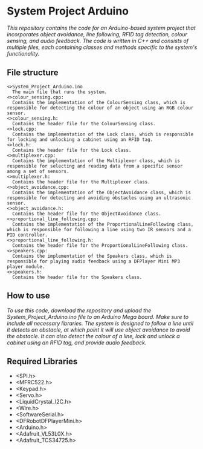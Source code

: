 #                                                            System Project Arduino
  _This repository contains the code for an Arduino-based system project that incorporates object avoidance, line following, RFID tag detection, colour         sensing, and audio feedback. The code is written in C++ and consists of multiple files, each containing classes and methods specific to the system's         functionality._

## File structure

    <>System_Project_Arduino.ino  
      The main file that runs the system.
    <>colour_sensing.cpp: 
      Contains the implementation of the ColourSensing class, which is responsible for detecting the colour of an object using an RGB colour sensor.
    <>colour_sensing.h: 
      Contains the header file for the ColourSensing class.
    <>lock.cpp: 
      Contains the implementation of the Lock class, which is responsible for locking and unlocking a cabinet using an RFID tag.
    <>lock.h: 
      Contains the header file for the Lock class.
    <>multiplexer.cpp: 
      Contains the implementation of the Multiplexer class, which is responsible for selecting and reading data from a specific sensor among a set of sensors.
    <>multiplexer.h: 
      Contains the header file for the Multiplexer class.
    <>object_avoidance.cpp: 
      Contains the implementation of the ObjectAvoidance class, which is responsible for detecting and avoiding obstacles using an ultrasonic sensor.
    <>object_avoidance.h: 
      Contains the header file for the ObjectAvoidance class.
    <>proportional_line_following.cpp: 
      Contains the implementation of the ProportionalLineFollowing class, which is responsible for following a line using two IR sensors and a PID controller.
    <>proportional_line_following.h: 
      Contains the header file for the ProportionalLineFollowing class.
    <>speakers.cpp: 
      Contains the implementation of the Speakers class, which is responsible for playing audio feedback using a DFPlayer Mini MP3 player module.
    <>speakers.h: 
      Contains the header file for the Speakers class.

## How to use

  _To use this code, download the repository and upload the System_Project_Arduino.ino file to an Arduino Mega board. Make sure to include all necessary libraries.
  The system is designed to follow a line until it detects an obstacle, at which point it will use object avoidance to avoid the obstacle. It can also detect the colour of a line, lock and unlock a cabinet using an RFID tag, and provide audio feedback._
  
## Required Libraries

- <SPI.h>
- <MFRC522.h>
- <Keypad.h>
- <Servo.h>
- <LiquidCrystal_I2C.h>
- <Wire.h>
- <SoftwareSerial.h>
- <DFRobotDFPlayerMini.h>
- <Arduino.h>
- <Adafruit_VL53L0X.h>
- <Adafruit_TCS34725.h>
